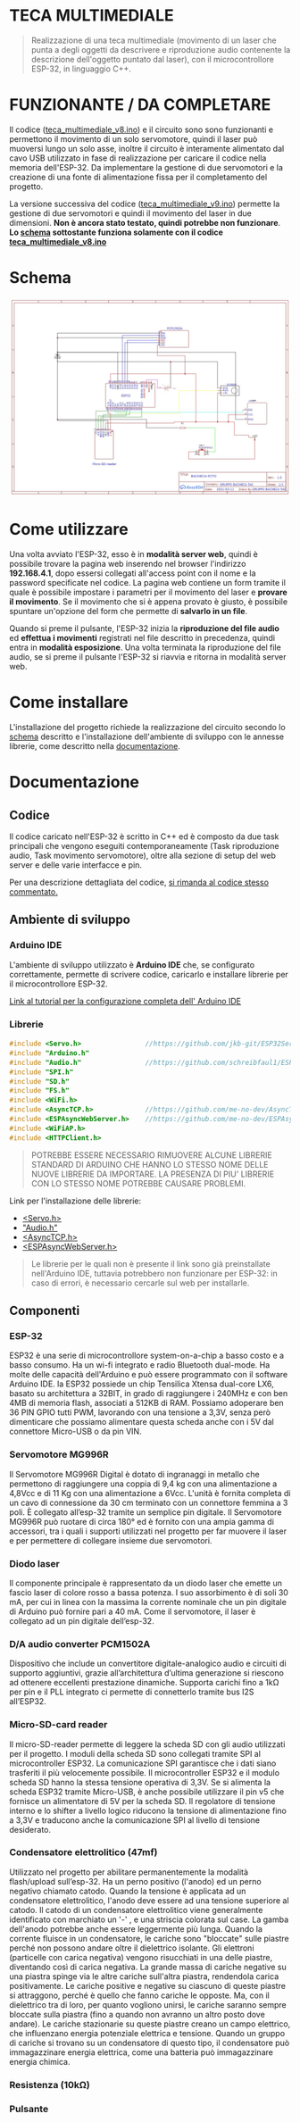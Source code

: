 # TECA MULTIMEDIALE

> Realizzazione di una teca multimediale (movimento di un laser che punta a degli oggetti da descrivere e riproduzione audio
contenente la descrizione dell'oggetto puntato dal laser), con il
microcontrollore ESP-32, in linguaggio C++.

# FUNZIONANTE / DA COMPLETARE

Il codice ([teca_multimediale_v8.ino](https://github.com/mdebonis/laser_museo/blob/main/teca_multimediale_v8/teca_multimediale_v8.ino)) e il circuito sono sono funzionanti e permettono il movimento di un solo
servomotore, quindi il laser può muoversi lungo un solo asse, inoltre il circuito
è interamente alimentato dal cavo USB utilizzato in fase di realizzazione per caricare
il codice nella memoria dell'ESP-32. Da implementare la gestione di due servomotori
e la creazione di una fonte di alimentazione fissa per il completamento del progetto.

La versione successiva del codice ([teca_multimediale_v9.ino](https://github.com/mdebonis/laser_museo/blob/main/teca_multimediale_v9/teca_multimediale_v9.ino)) permette la gestione di due servomotori e quindi il movimento del laser in due dimensioni. **Non è ancora stato testato, quindi potrebbe non funzionare**. **Lo [schema](#Schema) sottostante funziona solamente con il codice [teca_multimediale_v8.ino](https://github.com/mdebonis/laser_museo/blob/main/teca_multimediale_v8/teca_multimediale_v8.ino)**

# Schema

![schema](https://github.com/mdebonis/laser_museo/blob/main/images/schema.jpeg)

# Come utilizzare

Una volta avviato l'ESP-32, esso è in **modalità server web**, quindi è possibile trovare
la pagina web inserendo nel browser l'indirizzo **192.168.4.1**, dopo essersi collegati
all'access point con il nome e la password specificate nel codice.
La pagina web contiene un form tramite il quale è possibile impostare i parametri per il
movimento del laser e **provare il movimento**. Se il movimento che si è appena provato
è giusto, è possibile spuntare un'opzione del form che permette di **salvarlo in un file**.

Quando si preme il pulsante, l'ESP-32 inizia la **riproduzione del file audio** ed
**effettua i movimenti** registrati nel file descritto in precedenza, quindi entra in
**modalità esposizione**. Una volta terminata la riproduzione del file audio, se si
preme il pulsante l'ESP-32 si riavvia e ritorna in modalità server web.

# Come installare

L'installazione del progetto richiede la realizzazione del circuito secondo lo
[schema](#Schema) descritto e l'installazione dell'ambiente di sviluppo
con le annesse librerie, come descritto nella [documentazione](#Documentazione).

# Documentazione

## Codice

Il codice caricato nell'ESP-32 è scritto in C++ ed è composto da due task principali
che vengono eseguiti contemporaneamente (Task riproduzione audio, Task movimento servomotore),
oltre alla sezione di setup del web server e delle varie interfacce e pin.

Per una descrizione dettagliata del codice, [si rimanda al codice stesso commentato.](https://github.com/mdebonis/laser_museo/blob/main/teca_multimediale_v8/teca_multimediale_v8.ino)

## Ambiente di sviluppo

### Arduino IDE

L'ambiente di sviluppo utilizzato è **Arduino IDE** che, se configurato correttamente,
permette di scrivere codice, caricarlo e installare librerie per il microcontrollore ESP-32.

[Link al tutorial per la configurazione completa dell' Arduino IDE](https://randomnerdtutorials.com/installing-the-esp32-board-in-arduino-ide-windows-instructions/)

### Librerie

```C++
#include <Servo.h>                //https://github.com/jkb-git/ESP32Servo
#include "Arduino.h"
#include "Audio.h"                //https://github.com/schreibfaul1/ESP32-audioI2S            
#include "SPI.h"                    
#include "SD.h"
#include "FS.h"
#include <WiFi.h>
#include <AsyncTCP.h>             //https://github.com/me-no-dev/AsyncTCP
#include <ESPAsyncWebServer.h>    //https://github.com/me-no-dev/ESPAsyncWebServer
#include <WiFiAP.h>
#include <HTTPClient.h>
```

> POTREBBE ESSERE NECESSARIO RIMUOVERE ALCUNE LIBRERIE STANDARD DI ARDUINO CHE HANNO LO STESSO NOME DELLE NUOVE LIBRERIE DA IMPORTARE.
LA PRESENZA DI PIU' LIBRERIE CON LO STESSO NOME POTREBBE CAUSARE PROBLEMI.

Link per l'installazione delle librerie:
- [<Servo.h>](https://github.com/jkb-git/ESP32Servo)
- ["Audio.h"](https://github.com/schreibfaul1/ESP32-audioI2S)
- [<AsyncTCP.h>](https://github.com/me-no-dev/AsyncTCP)
- [<ESPAsyncWebServer.h>](https://github.com/me-no-dev/ESPAsyncWebServer)

> Le librerie per le quali non è presente il link sono già preinstallate nell'Arduino IDE,
tuttavia potrebbero non funzionare per ESP-32: in caso di errori, è necessario cercarle sul web per installarle.

## Componenti

### ESP-32

ESP32 è una serie di microcontrollore system-on-a-chip a basso costo e a basso consumo. Ha un wi-fi integrato e radio Bluetooth dual-mode. Ha molte delle capacità dell'Arduino e può essere programmato con il software Arduino IDE.
la ESP32 possiede un chip Tensilica Xtensa dual-core LX6, basato su architettura a 32BIT, in grado di raggiungere i 240MHz e con ben 4MB di memoria flash, associati a 512KB di RAM. Possiamo adoperare ben 36 PIN GPIO tutti PWM, lavorando con una tensione a 3,3V, senza però dimenticare che possiamo alimentare questa scheda anche con i 5V dal connettore Micro-USB o da pin VIN.

### Servomotore MG996R

Il Servomotore MG996R Digital è dotato di ingranaggi in metallo che permettono di raggiungere una coppia di 9,4 kg con una alimentazione a 4,8Vcc e di 11 Kg con una alimentazione a 6Vcc.
L'unità è fornita completa di un cavo di connessione da 30 cm terminato con un connettore femmina a 3 poli. È collegato all’esp-32 tramite un semplice pin digitale.
Il Servomotore MG996R può ruotare di circa 180° ed è fornito con una ampia gamma di accessori, tra i quali i supporti utilizzati nel progetto per far muovere il laser e per permettere di collegare insieme due servomotori.

### Diodo laser

Il componente principale è rappresentato da un diodo laser che emette un fascio laser di colore rosso a bassa potenza.
I suo assorbimento è di soli 30 mA, per cui in linea con la massima la corrente nominale che un pin digitale di Arduino può fornire pari a 40 mA.
Come il servomotore, il laser è collegato ad un pin digitale dell’esp-32.

### D/A audio converter PCM1502A

Dispositivo che include un convertitore digitale-analogico audio e circuiti di supporto aggiuntivi, grazie all’architettura d’ultima generazione si riescono ad ottenere eccellenti prestazione dinamiche. Supporta carichi fino a 1kΩ per pin e il PLL integrato ci permette di connetterlo tramite bus I2S all’ESP32.

### Micro-SD-card reader

Il micro-SD-reader permette di leggere la scheda SD con gli audio utilizzati per il progetto. I moduli della scheda SD sono collegati tramite SPI al microcontroller ESP32. La comunicazione SPI garantisce che i dati siano trasferiti il più velocemente possibile. Il microcontroller ESP32 e il modulo scheda SD hanno la stessa tensione operativa di 3,3V. Se si alimenta la scheda ESP32 tramite Micro-USB, è anche possibile utilizzare il pin v5 che fornisce un alimentatore di 5V per la scheda SD. Il regolatore di tensione interno e lo shifter a livello logico riducono la tensione di alimentazione fino a 3,3V e traducono anche la comunicazione SPI al livello di tensione desiderato.

### Condensatore elettrolitico (47mf)

Utilizzato nel progetto per abilitare permanentemente la modalità flash/upload sull’esp-32.
Ha un perno positivo (l'anodo) ed un perno negativo chiamato catodo. Quando la tensione è applicata ad un condensatore elettrolitico, l'anodo deve essere ad una tensione superiore al catodo. Il catodo di un condensatore elettrolitico viene generalmente identificato con marchiato un '-' , e una striscia colorata sul case. La gamba dell'anodo potrebbe anche essere leggermente più lunga. Quando la corrente fluisce in un condensatore, le cariche sono "bloccate" sulle piastre perché non possono andare oltre il dielettrico isolante. Gli elettroni (particelle con carica negativa) vengono risucchiati in una delle piastre, diventando così di carica negativa. La grande massa di cariche negative su una piastra spinge via le altre cariche sull'altra piastra, rendendola carica positivamente. Le cariche positive e negative su ciascuno di queste piastre si attraggono, perché è quello che fanno cariche le opposte. Ma, con il dielettrico tra di loro, per quanto vogliono unirsi, le cariche saranno sempre bloccate sulla piastra (fino a quando non avranno un altro posto dove andare). Le cariche stazionarie su queste piastre creano un campo elettrico, che influenzano energia potenziale elettrica e tensione. Quando un gruppo di cariche si trovano su un condensatore di questo tipo, il condensatore può immagazzinare energia elettrica, come una batteria può immagazzinare energia chimica.

### Resistenza (10kΩ)

### Pulsante
